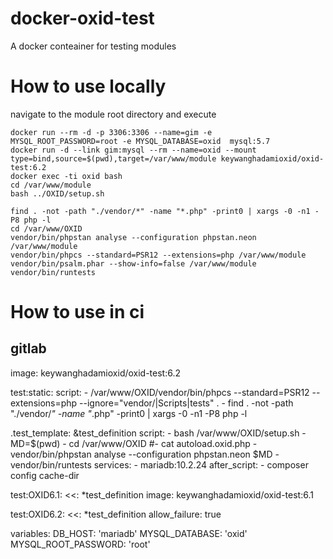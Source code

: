 # docker-oxid-test
A docker conteainer for testing modules


# How to use locally
navigate to the module root directory and execute
```
docker run --rm -d -p 3306:3306 --name=gim -e  MYSQL_ROOT_PASSWORD=root -e MYSQL_DATABASE=oxid  mysql:5.7
docker run -d --link gim:mysql --rm --name=oxid --mount type=bind,source=$(pwd),target=/var/www/module keywanghadamioxid/oxid-test:6.2
docker exec -ti oxid bash
cd /var/www/module
bash ../OXID/setup.sh

find . -not -path "./vendor/*" -name "*.php" -print0 | xargs -0 -n1 -P8 php -l
cd /var/www/OXID
vendor/bin/phpstan analyse --configuration phpstan.neon /var/www/module
vendor/bin/phpcs --standard=PSR12 --extensions=php /var/www/module
vendor/bin/psalm.phar --show-info=false /var/www/module
vendor/bin/runtests 
```

# How to use in ci

## gitlab

image: keywanghadamioxid/oxid-test:6.2

test:static:
  script:
    - /var/www/OXID/vendor/bin/phpcs --standard=PSR12 --extensions=php --ignore="vendor/|Scripts|tests" .
    - find . -not -path "./vendor/*" -name "*.php" -print0 | xargs -0 -n1 -P8 php -l

.test_template: &test_definition
  script:
    - bash /var/www/OXID/setup.sh
    - MD=$(pwd)
    - cd /var/www/OXID
    #- cat autoload.oxid.php
    - vendor/bin/phpstan analyse --configuration phpstan.neon $MD
    - vendor/bin/runtests
  services:
    - mariadb:10.2.24
  after_script:
    - composer config cache-dir

test:OXID6.1:
  <<: *test_definition
  image: keywanghadamioxid/oxid-test:6.1

test:OXID6.2:
  <<: *test_definition
  allow_failure: true

variables:
  DB_HOST: 'mariadb'
  MYSQL_DATABASE: 'oxid'
  MYSQL_ROOT_PASSWORD: 'root'

